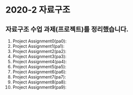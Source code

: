 # 2020-2 자료구조
## 자료구조 수업 과제(프로젝트)를 정리했습니다.

1. Project Assignment0(pa0): 
2. Project Assignment1(pa1):
3. Project Assignment2(pa2):
4. Project Assignment3(pa3):
5. Project Assignment4(pa4):
6. Project Assignment5(pa5):
7. Project Assignment6(pa6):
8. Project Assignment7(pa7):
9. Project Assignment8(pa8):
10. Project Assignment9(pa9):
